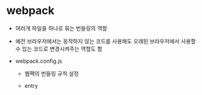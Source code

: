 # webpack

- 여러개 파일을 하나로 묶는 번들링의 역할

- 예전 브라우저에서는 동작하지 않는 코드를 사용해도 오래된 브라우저에서 사용할수 있는 코드로 변경시켜주는 역할도 함

- webpack.config.js

  - 웹팩의 번들링 규칙 설정

  - entry
